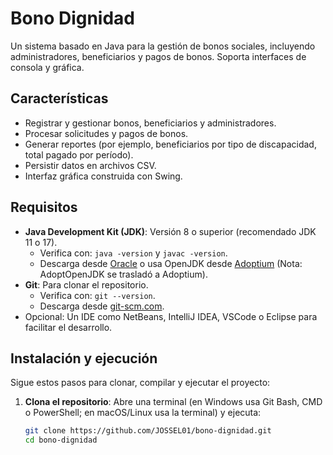 # Bono Dignidad

Un sistema basado en Java para la gestión de bonos sociales, incluyendo administradores, beneficiarios y pagos de bonos. Soporta interfaces de consola y gráfica.

## Características
- Registrar y gestionar bonos, beneficiarios y administradores.
- Procesar solicitudes y pagos de bonos.
- Generar reportes (por ejemplo, beneficiarios por tipo de discapacidad, total pagado por período).
- Persistir datos en archivos CSV.
- Interfaz gráfica construida con Swing.

## Requisitos
- **Java Development Kit (JDK)**: Versión 8 o superior (recomendado JDK 11 o 17).
  - Verifica con: `java -version` y `javac -version`.
  - Descarga desde [Oracle](https://www.oracle.com/java/technologies/javase-downloads.html) o usa OpenJDK desde [Adoptium](https://adoptium.net/) (Nota: AdoptOpenJDK se trasladó a Adoptium).
- **Git**: Para clonar el repositorio.
  - Verifica con: `git --version`.
  - Descarga desde [git-scm.com](https://git-scm.com/downloads).
- Opcional: Un IDE como NetBeans, IntelliJ IDEA, VSCode o Eclipse para facilitar el desarrollo.

## Instalación y ejecución
Sigue estos pasos para clonar, compilar y ejecutar el proyecto:

1. **Clona el repositorio**:
   Abre una terminal (en Windows usa Git Bash, CMD o PowerShell; en macOS/Linux usa la terminal) y ejecuta:
   ```bash
   git clone https://github.com/JOSSEL01/bono-dignidad.git
   cd bono-dignidad
